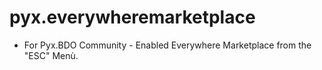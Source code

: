 # pyx.everywheremarketplace
- For Pyx.BDO Community - Enabled Everywhere Marketplace from the "ESC" Menù.
